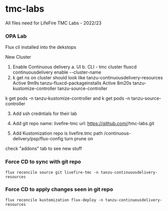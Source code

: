 # tmc-labs
All files need for LifeFire TMC Labs - 2022/23



### OPA Lab

Flux cli installed into the dekstops

New Cluster
1.  Enable Continuous delivery
    a. UI
    b. CLI - tmc cluster fluxcd continuousdelivery enable --cluster-name <cluster name>
2. k get ns on cluster should look like
tanzu-continuousdelivery-resources   Active   9m9s
tanzu-fluxcd-packageinstalls         Active   8m20s
tanzu-kustomize-controller 
tanzu-source-controller

k get pods -n tanzu-kustomize-controller
and
k get pods -n tanzu-source-controller

3. Add ssh credntials for their lab

4. Add git repo
name: livefire-tmc
url: https://github.com/<their repo>/tmc-labs.git

5. Add Kustomization
repo is livefire.tmc
path /continuous-delivery/psp/flux-config
turn prune on

check "addons" tab to see new stuff

<find the logs way to watch>

### Force CD to sync with git repo
```
flux reconcile source git livefire-tmc -n tanzu-continuousdelivery-resources
```
### Force CD to apply changes seen in git repo
```
flux reconcile kustomization flux-deploy -n tanzu-continuousdelivery-resources
```